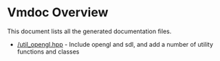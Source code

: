 # Vmdoc Overview

This document lists all the generated documentation files.

- [/util_opengl.hpp]( util_opengl.hpp_f5dc61.md ) - Include opengl and sdl, and add a number of utility functions and classes

